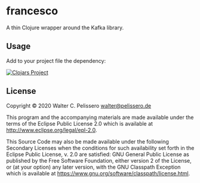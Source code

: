 # francesco

A thin Clojure wrapper around the Kafka library.

## Usage

Add to your project file the dependency:

[![Clojars Project](https://img.shields.io/clojars/v/fourtytoo/francesco.svg)](https://clojars.org/fourtytoo/francesco)

## License

Copyright © 2020 Walter C. Pelissero <walter@pelissero.de>

This program and the accompanying materials are made available under the
terms of the Eclipse Public License 2.0 which is available at
http://www.eclipse.org/legal/epl-2.0.

This Source Code may also be made available under the following Secondary
Licenses when the conditions for such availability set forth in the Eclipse
Public License, v. 2.0 are satisfied: GNU General Public License as published by
the Free Software Foundation, either version 2 of the License, or (at your
option) any later version, with the GNU Classpath Exception which is available
at https://www.gnu.org/software/classpath/license.html.
